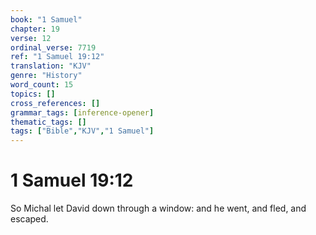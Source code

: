 ```yaml
---
book: "1 Samuel"
chapter: 19
verse: 12
ordinal_verse: 7719
ref: "1 Samuel 19:12"
translation: "KJV"
genre: "History"
word_count: 15
topics: []
cross_references: []
grammar_tags: [inference-opener]
thematic_tags: []
tags: ["Bible","KJV","1 Samuel"]
---
```


# 1 Samuel 19:12

So Michal let David down through a window: and he went, and fled, and escaped.
